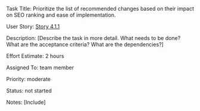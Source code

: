 Task Title: Prioritize the list of recommended changes based on their impact on SEO ranking and 
ease of implementation.

User Story: [Story 4.1.1](../../stories/story_4.1.1.md)

Description: [Describe the task in more detail. What needs to be done? What are the acceptance criteria? What are the dependencies?]

Effort Estimate: 2 hours

Assigned To: team member

Priority: moderate

Status: not started

Notes: [Include]